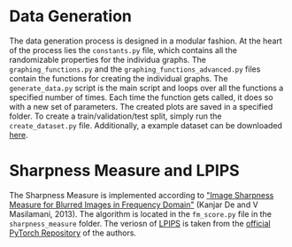 # Data Generation
The data generation process is designed in a modular fashion. At the heart of the process lies the `constants.py` file, which contains all the randomizable properties for the individua graphs. The `graphing_functions.py` and the `graphing_functions_advanced.py` files contain the functions for creating the individual graphs. The `generate_data.py` script is the main script and loops over all the functions a specified number of times. Each time the function gets called, it does so with a new set of parameters. The created plots are saved in a specified folder. To create a train/validation/test split, simply run the `create_dataset.py` file. Additionally, a example dataset can be downloaded [here](https://huggingface.co/datasets/ndoerre/graphs_and_plots).

# Sharpness Measure and LPIPS
The Sharpness Measure is implemented according to ["Image Sharpness Measure for Blurred Images in Frequency Domain"](https://www.sciencedirect.com/science/article/pii/S1877705813016007) (Kanjar De and V Masilamani, 2013). The algorithm is located in the `fm_score.py` file in the `sharpness_measure` folder. The veriosn of [LPIPS](https://openaccess.thecvf.com/content_cvpr_2018/html/Zhang_The_Unreasonable_Effectiveness_CVPR_2018_paper.html) is taken from the [official PyTorch Repository](https://github.com/richzhang/PerceptualSimilarity) of the authors.